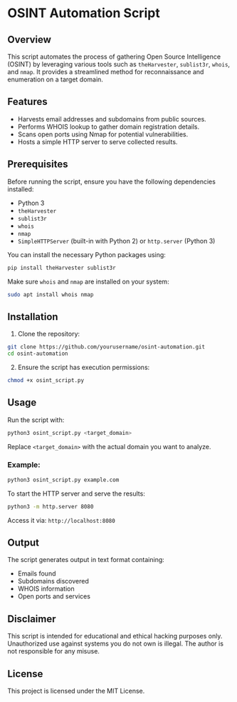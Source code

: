 # OSINT Automation Script

## Overview
This script automates the process of gathering Open Source Intelligence (OSINT) by leveraging various tools such as `theHarvester`, `sublist3r`, `whois`, and `nmap`. It provides a streamlined method for reconnaissance and enumeration on a target domain.

## Features
- Harvests email addresses and subdomains from public sources.
- Performs WHOIS lookup to gather domain registration details.
- Scans open ports using Nmap for potential vulnerabilities.
- Hosts a simple HTTP server to serve collected results.

## Prerequisites
Before running the script, ensure you have the following dependencies installed:

- Python 3
- `theHarvester`
- `sublist3r`
- `whois`
- `nmap`
- `SimpleHTTPServer` (built-in with Python 2) or `http.server` (Python 3)

You can install the necessary Python packages using:
```sh
pip install theHarvester sublist3r
```

Make sure `whois` and `nmap` are installed on your system:
```sh
sudo apt install whois nmap
```

## Installation
1. Clone the repository:
```sh
git clone https://github.com/yourusername/osint-automation.git
cd osint-automation
```
2. Ensure the script has execution permissions:
```sh
chmod +x osint_script.py
```

## Usage
Run the script with:
```sh
python3 osint_script.py <target_domain>
```
Replace `<target_domain>` with the actual domain you want to analyze.

### Example:
```sh
python3 osint_script.py example.com
```

To start the HTTP server and serve the results:
```sh
python3 -m http.server 8080
```
Access it via: `http://localhost:8080`

## Output
The script generates output in text format containing:
- Emails found
- Subdomains discovered
- WHOIS information
- Open ports and services

## Disclaimer
This script is intended for educational and ethical hacking purposes only. Unauthorized use against systems you do not own is illegal. The author is not responsible for any misuse.

## License
This project is licensed under the MIT License.

